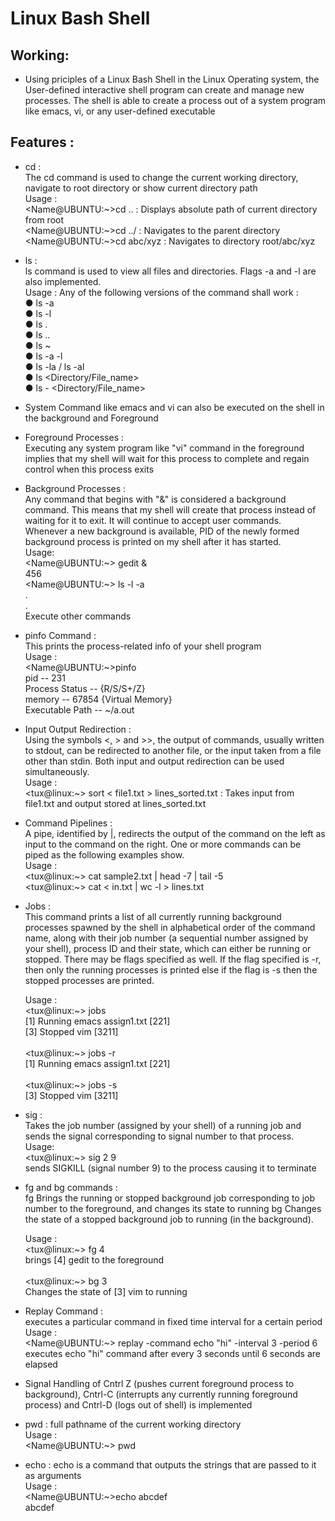 # Linux Bash Shell

## Working:

- Using priciples of a Linux Bash Shell in the Linux Operating system,
the User-defined interactive shell program can create and manage new processes.
The shell is able to create a process out of a system program like emacs, vi,
or any user-defined executable

## Features :

- cd :<br> The cd command is used to change the current working directory, navigate to root directory or show current directory path<br>
Usage :<br>
<Name@UBUNTU:\~>cd .. : Displays absolute path of current directory from root<br>
<Name@UBUNTU:\~>cd ../ : Navigates to the parent directory<br>
<Name@UBUNTU:\~>cd abc/xyz : Navigates to directory root/abc/xyz<br>
- ls :<br> ls command is used to view all files and directories. Flags -a and -l are also implemented.<br>
Usage :
Any of the following versions of the command shall work :<br>
● ls -a <br>
● ls -l<br>
● ls .<br>
● ls ..<br>
● ls ~<br>
● ls -a -l<br>
● ls -la / ls -al<br>
● ls <Directory/File_name><br>
● ls -<flags> <Directory/File_name><br>
- System Command like emacs and vi can also be executed on the shell in the background and Foreground<br>
- Foreground Processes :<br>
Executing any system program like "vi" command in the foreground implies
that my shell will wait for this process to complete and regain control when this process
exits<br>
- Background Processes :<br>
Any command that begins with "&" is considered a background command. This means that my shell will create
that process instead of waiting for it to exit. It will continue to accept user commands. Whenever a new background is available,
PID of the newly formed background process is printed on my shell after it has started.<br>
Usage:<br>
<Name@UBUNTU:\~> gedit &<br>
456<br>
<Name@UBUNTU:\~> ls -l -a<br>
.<br>
.<br>
Execute other commands<br>
- pinfo Command :<br>
This prints the process-related info of your shell program<br>
Usage :<br>
<Name@UBUNTU:\~>pinfo<br>
pid -- 231<br>
Process Status -- {R/S/S+/Z}<br>
memory -- 67854 {Virtual Memory}<br>
Executable Path -- ~/a.out<br>
- Input Output Redirection :<br>
Using the symbols <, > and >>, the output of commands, usually written to stdout, can be redirected to another file, or the input taken from a file other than stdin. Both
input and output redirection can be used simultaneously.<br>
Usage :<br>
<tux@linux:~> sort < file1.txt > lines_sorted.txt : Takes input from file1.txt and output stored at lines_sorted.txt<br>
- Command Pipelines :<br>
A pipe, identified by |, redirects the output of the command on the left as input to the command on the right. One or more commands can be piped as the following
examples show.<br>
Usage :<br>
<tux@linux:\~> cat sample2.txt | head -7 | tail -5<br>
<tux@linux:\~> cat < in.txt | wc -l > lines.txt<br>
- Jobs :<br>
This command prints a list of all currently running background processes spawned by the shell in alphabetical order of the command name, along with
their job number (a sequential number assigned by your shell), process ID and their state, which can either be running or stopped. There may be flags specified
as well. If the flag specified is -r, then only the running processes is printed else if the flag is -s then the stopped processes are printed.<br>
    
    Usage :<br>
    <tux@linux:\~> jobs<br>
    [1] Running emacs assign1.txt [221]<br>
    [3] Stopped vim [3211]<br>
    <br>
    <tux@linux:\~> jobs -r<br>
    [1] Running emacs assign1.txt [221]<br>
    <br>
    <tux@linux:\~> jobs -s<br>
    [3] Stopped vim [3211]<br>
    
- sig :<br>
Takes the job number (assigned by your shell) of a running job and sends the signal corresponding to signal number to that process.<br>
Usage:<br>
<tux@linux:~> sig 2 9<br>
sends SIGKILL (signal number 9) to the process causing it to terminate<br>
- fg and bg commands :<br>
fg Brings the running or stopped background job corresponding to job number to the foreground, and changes its state to running
bg Changes the state of a stopped background job to running (in the background).<br>
    
    Usage :<br>
    <tux@linux:\~> fg 4<br>
    brings [4] gedit to the foreground<br>
    <br>
    <tux@linux:\~> bg 3<br>
    Changes the state of [3] vim to running<br>
    
- Replay Command :<br>
executes a particular command in fixed time interval for a certain period<br>
Usage :<br>
<Name@UBUNTU:\~> replay -command echo "hi" -interval 3 -period 6<br>
executes echo "hi" command after every 3 seconds until 6 seconds are elapsed<br>
- Signal Handling of Cntrl Z (pushes current foreground process to background), Cntrl-C (interrupts any currently running foreground process)
and Cntrl-D (logs out of shell) is implemented<br>
- pwd : full pathname of the current working directory<br>
Usage :<br>
<Name@UBUNTU:~> pwd<br>
- echo : echo is a command that outputs the strings that are passed to it as arguments<br>
Usage :<br>
<Name@UBUNTU:~>echo abcdef<br>
abcdef<br>
